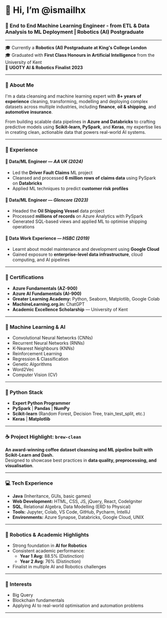 # 👋 Hi, I’m @ismailhx

### 🧠  End to End Machine Learning Engineer - from ETL & Data Analysis to ML Deployment | Robotics (AI) Postgraduate

---

🎓 Currently a **Robotics (AI) Postgraduate at King's College London**  
🎓 Graduated with **First Class Honours in Artificial Intelligence** from the University of Kent  
🏅 **UGOTY AI & Robotics Finalist 2023**

---

### 💼 About Me

I'm a data cleansing and machine learning expert with **8+ years of experience** cleaning, transforming, modelling and deploying complex datasets across multiple industries, including **finance**, **oil & shipping**, and **automotive insurance**.

From building scalable data pipelines in **Azure and Databricks** to crafting predictive models using **Scikit-learn, PySpark**, and **Keras**, my expertise lies in creating clean, actionable data that powers real-world AI systems.  

---

### 🚀 Experience

#### 🔹 Data/ML Engineer — *AA UK (2024)*  
- Led the **Driver Fault Claims** ML project  
- Cleansed and processed **6 million rows of claims data** using PySpark on **Databricks**  
- Applied ML techniques to predict **customer risk profiles**

#### 🔹 Data/ML Engineer — *Glencore (2023)*  
- Headed the **Oil Shipping Vessel** data project  
- Processed **millions of records** on Azure Analytics with PySpark  
- Generated SQL-based views and applied ML to optimise shipping operations

#### 🔹 Data Work Experience — *HSBC (2019)*  
- Learnt about model maintenance and development using **Google Cloud**  
- Gained exposure to **enterprise-level data infrastructure**, cloud computing, and AI pipelines  

---

### 📜 Certifications

- **Azure Fundamentals (AZ-900)**
- **Azure AI Fundamentals (AI-900)**
- **Greater Learning Academy:** Python, Seaborn, Matplotlib, Google Colab  
- **MachineLearning.org.in:** ChatGPT  
- **Academic Excellence Scholarship** — University of Kent  

---

### 🤖 Machine Learning & AI

- Convolutional Neural Networks (CNNs)  
- Recurrent Neural Networks (RNNs)  
- K-Nearest Neighbours (KNNs)  
- Reinforcement Learning  
- Regression & Classification  
- Genetic Algorithms  
- Word2Vec  
- Computer Vision (CV)  

---

### 🐍 Python Stack

- **Expert Python Programmer**  
- **PySpark** | **Pandas** | **NumPy**  
- **Scikit-learn** (Random Forest, Decision Tree, train_test_split, etc.)  
- **Keras** | **Matplotlib**  

---

### ☕ Project Highlight: `brew-clean`

**An award-winning coffee dataset cleansing and ML pipeline built with Scikit-Learn and Dash.**  
Designed to showcase best practices in **data quality, preprocessing, and visualisation**.  

---

### 💻 Tech Experience

- **Java** (Inheritance, GUIs, basic games)  
- **Web Development:** HTML, CSS, JS, jQuery, React, CodeIgniter  
- **SQL**, Relational Algebra, Data Modelling (ERD to Physical)  
- **Tools:** Jupyter, Colab, VS Code, GitHub, Pycharm, IntelliJ  
- **Environments:** Azure Synapse, Databricks, Google Cloud, UNIX  

---

### 🧠 Robotics & Academic Highlights

- Strong foundation in **AI for Robotics**  
- Consistent academic performance:
  - **Year 1 Avg:** 88.5% (Distinction)  
  - **Year 2 Avg:** 76% (Distinction)  
- Finalist in multiple AI and Robotics challenges  

---

### 🎯 Interests

- Big Query  
- Blockchain fundamentals  
- Applying AI to real-world optimisation and automation problems  

---

<!---
ismailhx/ismailhx is a ✨ special ✨ repository because its `README.md` (this file) appears on your GitHub profile.
You can click the Preview link to take a look at your changes.
--->
